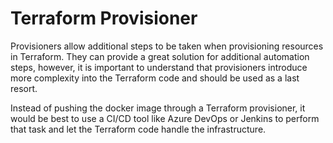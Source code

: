 # Terraform Provisioner

Provisioners allow additional steps to be taken when provisioning resources in Terraform. They can provide a great solution for additional automation steps,  however, it is important to understand that provisioners introduce more complexity into the Terraform code and should be used as a last resort.

Instead of pushing the docker image through a Terraform provisioner, it would be best to use a CI/CD tool like Azure DevOps or Jenkins to perform that task and let the Terraform code handle the infrastructure. 


